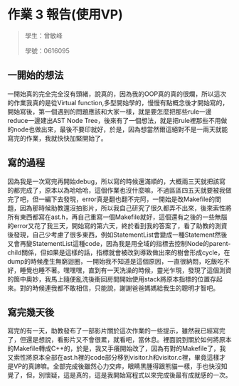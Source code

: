 # 作業 3 報告(使用VP)

> 學生：曾敏峰
>
> 學號：0616095


## 一開始的想法

   一開始真的完全完全沒有頭緒，說真的，因為我的OOP真的真的很爛，所以這次的作業我真的是從Virtual function,多型開始學的，慢慢有點概念後才開始寫的，開始寫後，第一個遇到的問題應該和大家一樣，就是要怎麼把那些rule一邊reduce一邊建出AST Node Tree，後來有了一個想法，就是把rule裡那些不用做的node也做出來，最後不要印就好，於是，因為想當然爾這絕對不是一兩天就能寫完的作業，我就快快加緊開始了。

## 寫的過程

  因為我是一次寫完再開始debug，所以寫的時候還滿順的，大概兩三天就把該寫的都完成了，原本以為哈哈哈，這個作業也沒什麼嘛，不過區區四五天就要被我做完了吧，但一編下去發現，error真是翻也翻不完阿，一開始是改Makefile的問題，因為那時候助教還沒拍影片，所以我自己研究了很久都弄不出來，後來索性將所有東西都寫在ast.h，再自己重寫一個Makefile就好，這個還有之後的一些無腦的error又花了我三天，開始寫的第六天，終於看到我的答案了，看了助教的測資後發現，自己少考慮了很多東西，例如StatementList會變成一種Statement然後又會再變StatementList這種code，因為我是用全域的指標去控制Node的parent-child關係，但如果是這樣的話，指標就會被改到導致做出來的樹會形成cycle，在dump的時候產生無窮迴圈，一開始我不知道是這個原因，一直很納悶，吃飯吃不好，睡覺也睡不著。嘿嘿嘿，直到有一天洗澡的時候，靈光乍現，發現了這個測資的箇中奧妙，我馬上隨便亂洗後衝回房間開始使用stack將原本指標的位置存起來。對的時候連我都不敢相信，只能說，謝謝爸爸媽媽給我生的聰明才智吧。

## 寫完幾天後

  寫完的有一天，助教發布了一部影片關於這次作業的一些提示，雖然我已經寫完了，但還是想說，看影片又不會很累，就看吧，當休息。裡面說到關於如何將原本的Makefile轉成C++的，於是，我又手癢開始改了，因為有對的Makefile了，我又索性將原本全部在ast.h裡的code部分移到visitor.h和visitor.c裡，畢竟這樣才是VP的真諦嘛。全部完成後雖然心力交瘁，眼睛黑腫得跟熊貓一樣，手也快沒知覺了，但，別懷疑，這是真的，這是我開始寫程式以來完成後最有成就感的一次。
